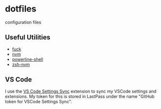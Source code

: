 # dotfiles
configuration files

## Useful Utilities
- [fuck](https://github.com/nvbn/thefuck)
- [nvm](https://github.com/nvm-sh/nvm)
- [powerline-shell](https://github.com/b-ryan/powerline-shell)
- [zsh-nvm](https://github.com/lukechilds/zsh-nvm)

## VS Code
I use the [VS Code Settings Sync](https://marketplace.visualstudio.com/items?itemName=Shan.code-settings-sync)
extension to sync my VSCode settings and extensions. 
My token for this is stored in LastPass under the name "GitHub token for VSCode Settings Sync".
